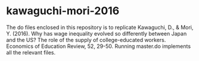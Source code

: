 # kawaguchi-mori-2016
The do files enclosed in this repository is to replicate Kawaguchi, D., & Mori, Y. (2016). Why has wage inequality evolved so differently between Japan and the US? The role of the supply of college-educated workers. Economics of Education Review, 52, 29-50.
Running master.do implements all the relevant files.
